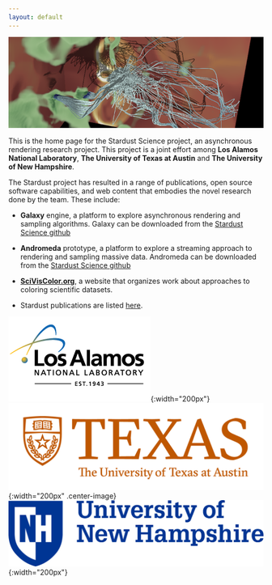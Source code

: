 ```yaml
---
layout: default
---
```


![Galaxy rendering](assets/teaser.png)

This is the home page for the Stardust Science project, an asynchronous rendering research project. This project is a joint effort among **Los Alamos National Laboratory**, **The University of Texas at Austin** and **The University of New Hampshire**. 

The Stardust project has resulted in a range of publications, open source software capabilities, and web content that embodies the novel research done by the team. These include:

- **Galaxy** engine, a platform to explore asynchronous rendering and sampling algorithms. Galaxy can be downloaded from the [Stardust Science github](http://www.github.com/stardustscience)

- **Andromeda** prototype, a platform to explore a streaming approach to rendering and sampling massive data. Andromeda can be downloaded from the [Stardust Science github](http://www.github.com/stardustscience)

- [**SciVisColor.org**](http://www.sciviscolor.org), a website that organizes work about approaches to coloring scientific datasets.

- Stardust publications are listed [here](publications.html).

![logo](/assets/lanl-logo-footer.png){:width="200px"}
![logo](/assets/ut_logo.png){:width="200px" .center-image}
![logo](/assets/unh_logo.png){:width="200px"}


